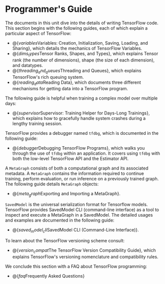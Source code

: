 # Programmer's Guide

The documents in this unit dive into the details of writing TensorFlow
code.  This section begins with the following guides, each of which
explain a particular aspect of TensorFlow:

  * @{$variables$Variables: Creation, Initialization, Saving, Loading, and
     Sharing}, which details the mechanics of TensorFlow Variables.
  * @{$dims_types$Tensor Ranks, Shapes, and Types}, which explains Tensor
    rank (the number of dimensions), shape (the size of each dimension),
    and datatypes.
  * @{$threading_and_queues$Threading and Queues}, which explains TensorFlow's
    rich queuing system.
  * @{$reading_data$Reading Data}, which documents three different mechanisms
    for getting data into a TensorFlow program.

The following guide is helpful when training a complex model over multiple
days:

  * @{$supervisor$Supervisor: Training Helper for Days-Long Trainings}, which
    explains how to gracefully handle system crashes during a lengthy training
    session.

TensorFlow provides a debugger named `tfdbg`, which is documented in the
following guide:

  * @{$debugger$Debugging TensorFlow Programs},
    which walks you through the use of `tfdbg` within an application. It covers
    using `tfdbg` with both the low-level TensorFlow API and the Estimator API.

A `MetaGraph` consists of both a computational graph and its associated
metadata.  A `MetaGraph` contains the information required to continue
training, perform evaluation, or run inference on a previously
trained graph.  The following guide details `MetaGraph` objects:

  * @{$meta_graph$Exporting and Importing a MetaGraph}.

`SavedModel` is the universal serialization format for Tensorflow models. TensorFlow provides SavedModel CLI (command-line interface) as a tool to inspect and execute a MetaGraph in a SavedModel. The detailed usages and examples are
documented in the following guide:

  * @{$saved_model_cli$SavedModel CLI (Command-Line Interface)}.

To learn about the TensorFlow versioning scheme consult:

  * @{$version_compat$The TensorFlow Version Compatibility Guide}, which explains
TensorFlow's versioning nomenclature and compatibility rules.

We conclude this section with a FAQ about TensorFlow programming:

  * @{$faq$Frequently Asked Questions}
